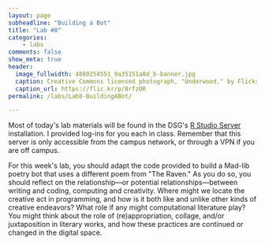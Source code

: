 ```yaml
---
layout: page
subheadline: "Building a Bot"
title: "Lab #8"
categories:
    - labs
comments: false
show_meta: true
header:
  image_fullwidth: 4880254551_9a35151a0d_b-banner.jpg
  caption: Creative Commons licensed photograph, "Underwood," by Flickr user Canned Muffins
  caption_url: https://flic.kr/p/8rfzDR
permalink: /labs/Lab8-BuildingABot/

---
```


Most of today's lab materials will be found in the DSG's [R Studio Server](https://rstudio.library.northeastern.edu/) installation. I provided log-ins for you each in class. Remember that this server is only accessible from the campus network, or through a VPN if you are off campus. 

For this week's lab, you should adapt the code provided to build a Mad-lib poetry bot that uses a different poem from "The Raven." As you do so, you should reflect on the relationship—or potential relationships—between writing and coding, computing and creativity. Where might we locate the creative act in programming, and how is it both like and unlike other kinds of creative endeavors? What role if any might computational literature play? You might think about the role of (re)appropriation, collage, and/or juxtaposition in literary works, and how these practices are continued or changed in the digital space. 



